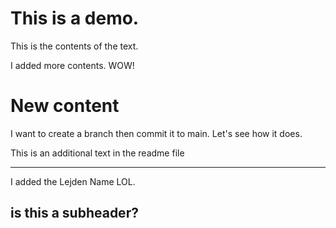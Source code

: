 # This is a demo. 

This is the contents of the text.

I added more contents. WOW!

# New content

I want to create a branch then commit it to main. Let's see how it does. 

This is an additional text in the readme file

----------------------------------------------------------------------
I added the Lejden Name LOL.

## is this a subheader?
